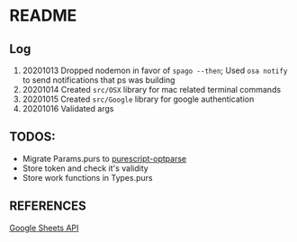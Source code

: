 # README
## Log
1. 20201013 Dropped nodemon in favor of `spago --then`; Used `osa notify` to send notifications that ps was building
2. 20201014 Created `src/OSX` library for mac related terminal commands
3. 20201015 Created `src/Google` library for google authentication
4. 20201016 Validated args

## TODOS:
* Migrate Params.purs to [purescript-optparse](https://pursuit.purescript.org/packages/purescript-optparse/3.0.0)
* Store token and check it's validity
* Store work functions in Types.purs

## REFERENCES
[Google Sheets
API](https://developers.google.com/sheets/api/reference/rest/v4/spreadsheets.values/batchGet)
